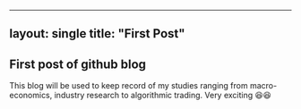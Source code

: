 ----
layout: single
title: "First Post"
----

## First post of github blog
This blog will be used to keep record of my studies ranging from macro-economics, industry research to algorithmic trading.
Very exciting 😆😆
